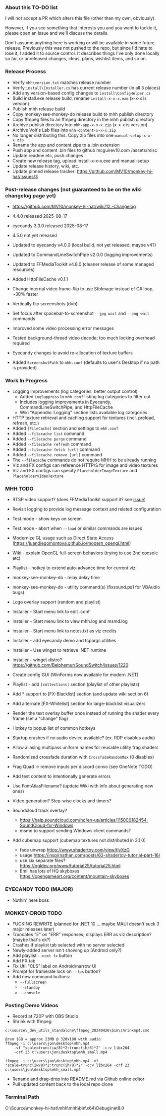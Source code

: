 ### About this TO-DO list

I will not accept a PR which alters this file (other than my own, obviously).

However, if you see something that interests you and you want to tackle it, please open an Issue and we'll discuss the details.

Don't assume anything here is working or will be available in some future release. Previously this was not pushed to the repo, but since I'd hate to lose it, I added it to source control. It describes things I've only done locally so far, or unreleased changes, ideas, plans, wishlist items, and so on.


### Release Process

* Verify `mhh\version.txt` matches release number
* Verify `install\Installer.cs` has current release number (in all 3 places)
* Add any version-based config changes to `install\ConfigHelper.cs`
* Build install.exe release build, rename `install-x-x-x.exe` (x-x-x is version)
* Publish mhh release build
* Copy monkey-see-monkey-do release build to mhh publish directory
* Copy ffmpeg files to an ffmpeg directory in the mhh publish directory
* Archive publish directory into `mhh-app-x-x-x.zip` (x-x-x is version)
* Archive Volt's Lab files into `mhh-content-x-x-x.zip`
* No longer distributing this: Copy zip files into one `manual-setup-x-x-x.zip`
* Rename the app and content zips to a .bin extension
* Push app and content .bin files to github mcguirev10.com /assets/misc
* Update readme etc, push changes
* Create new release tag, upload install-x-x-x.exe and manual-setup
* Update release history, wiki, etc.
* Update pinned release tracker: https://github.com/MV10/monkey-hi-hat/issues/3


### Post-release changes (not guaranteed to be on the wiki changelog page yet)

* https://github.com/MV10/monkey-hi-hat/wiki/12.-Changelog

* 4.4.0 released 2025-08-17
* eyecandy 3.3.0 released 2025-08-17

* 4.5.0 not yet released
* Updated to eyecandy v4.0.0 (local build, not yet released, maybe v4?)
* Updated to CommandLineSwitchPipe v2.0.0 (logging improvements)
* Updated to FFMediaToolkit v4.8.0 (cleaner release of some managed resources)
* Added HttpFileCache v0.1.1
* Change internal video frame-flip to use StbImage instead of C# loop, ~30% faster
* Vertically flip screenshots (duh)
* Set focus after spacebar-to-screenshot `--jpg wait` and `--png wait` commands
* Improved some video processing error messages
* Tested background-thread video decode; too much locking overhead required
* Eyecandy changes to avoid re-allocation of texture buffers
* Added `ScreenshotPath` to `mhh.conf` (defaults to user's Desktop if no path is provided)


### Work In Progress

* Logging improvements (log categories, better output control)
  * Added `LogSuppress` to `mhh.conf` listing log categories to filter out
  * Includes logging improvements in Eyecandy, CommandLineSwitchPipe, and HttpFileCache
  * Wiki "Appendix: Logging" section lists available log categories
* HTTP texture retrieval and caching support for textures (incl. preload, refresh, etc.)
* Added `[FileCache]` section and settings to `mhh.conf`
* Added `--filecache list` command
* Added `--filecache purge` command
* Added `--filecache refresh` command
* Added `--filecache fetch [url]` command
* Added `--filecache remove [url]` command
* The `--filecache` commands do not require MHH to be already running
* Viz and FX configs can reference HTTP/S for image and video textures
* Viz and FX configs can specify `PlaceholderImageTexture` and `PlaceholderVideoTexture`

### MHH TODO

* RTSP video support? (does FFMediaToolkit support it? see [issue](https://github.com/radek-k/FFMediaToolkit/issues/130))
* Revisit logging to provide log message context and related configuration
* Test mode - show keys on screen
* Test mode - abort when `--load` or similar commands are issued
* Modernize GL usage such as Direct State Access (https://juandiegomontoya.github.io/modern_opengl.html)
* Wiki - explain OpenGL full-screen behaviors (trying to use 2nd console etc)
* Playlist - hotkey to extend auto-advance time for current viz
* monkey-see-monkey-do - relay delay time
* monkey-see-monkey-do - utility command(s) (fixsound.ps1 for VBAudio bugs)
* Logo overlay support (random and playlist)
* Installer - Start menu link to edit .conf
* Installer - Start menu link to view mhh.log and msmd.log
* Installer - Start menu link to notes.txt as viz credits
* Installer - add eyecandy demo and tcpargs utilities
* Installer - Use winget to retrieve .NET runtime
* Installer - winget distro? https://github.com/Belphemur/SoundSwitch/issues/1220
* Create config GUI (WinForms now available for modern .NET)
* Playlist - add `[collections]` section (playlist of other playlists)
* Add * support to [FX-Blacklist] section (and update wiki section 6)
* Add alternate [FX-Whitelist] section for large-blacklist visualizers
* Render the text overlay buffer once instead of running the shader every frame (set a "change" flag)
* Hotkey to popup list of common hotkeys
* Startup crashes if no audio device available? (ex. RDP disables audio)
* Allow aliasing multipass uniform names for reusable utility frag shaders
* Randomized crossfade duration with `CrossfadeRandomMax` (0 disables)
* Frag Quad -> remove inputs per discord convo (see OneNote TODO)
* Add test content to intentionally generate errors
* Use FontAtlasFilename? (update Wiki with info about generating new ones)
* Video generation? Step-wise clocks and timers?

* Soundcloud track overlay?
    * https://help.soundcloud.com/hc/en-us/articles/115000182454-SoundCloud-for-Windows
    * msmd to support sending Windows client commands?

* Add cubemap support (cubemap textures not distributed in 3.1.0)
    * face unwrap https://www.shadertoy.com/view/tlyXzG
    * usage https://inspirnathan.com/posts/63-shadertoy-tutorial-part-16/
    * use six separate files? https://ogldev.org/www/tutorial25/tutorial25.html
    * Emil has lots of HQ skyboxes https://opengameart.org/content/mountain-skyboxes

### EYECANDY TODO (MAJOR)

* Nuthin' here boss

### MONKEY-DROID TODO

* FUCKING REWRITE (planned for .NET 10 ... maybe MAUI doesn't suck 3 major releases later)
* Truncates "E" on "ERR" responses; displays ERR as viz description? (maybe that's ok?)
* Crashes if playlist tab selected with no server selected
* Newly-added server isn't showing up (Android only?)
* Add playlist `--next fx` button
* Add FX tab
* Fix Util "CLS" label on Android/narrow UI
* Prompt for framerate lock on `--fps` button?
* Add new command buttons:
    * `--fullscreen`
    * `--standby`
    * `--console`

### Posting Demo Videos

* Record at 720P with OBS Studio
* Shrink with ffmpeg:

```
c:\source\_dev_utils_standalone\ffmpeg_20240426\bin\shrinkmp4.cmd

@rem 1GB = approx 23MB @ 320x180 with audio
ffmpeg -i c:\users\jon\desktop\mhh.mp4 
    -vf "scale=trunc(iw/8)*2:trunc(ih/8)*2" -c:v libx264 
    -crf 23 c:\users\jon\desktop\mhh_small.mp4

ffmpeg -i c:\users\jon\desktop\mhh.mp4 -vf "scale=trunc(iw/8)*2:trunc(ih/8)*2" -c:v libx264 -crf 23 c:\users\jon\desktop\mhh_small.mp4

```

* Rename and drag-drop into README.md via Github online editor
* Pull updated content back to the local repo clone

### Terminal Path

C:\Source\monkey-hi-hat\mhh\mhh\bin\x64\Debug\net8.0
